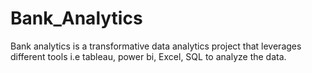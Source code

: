 # Bank_Analytics
Bank analytics is a transformative data analytics project that leverages different tools i.e tableau, power bi, Excel, SQL to analyze the data.
